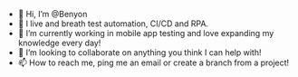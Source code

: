 - 👋 Hi, I’m @Benyon
- 👀 I live and breath test automation, CI/CD and RPA.
- 🌱 I’m currently working in mobile app testing and love expanding my knowledge every day!
- 💞️ I’m looking to collaborate on anything you think I can help with!
- 📫 How to reach me, ping me an email or create a branch from a project!
